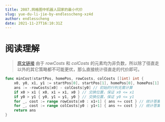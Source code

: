 ```yaml
---
title: 2087.网格图中机器人回家的最小代价
slug: yue-du-li-jie-by-endlesscheng-xz4d
author: endlesscheng
date: 2021-11-27T16:10:31Z
---
```

# 阅读理解
 
> [原文链接](https://leetcode.cn/problems/minimum-cost-homecoming-of-a-robot-in-a-grid/solution/yue-du-li-jie-by-endlesscheng-xz4d)
由于 $\textit{rowCosts}$ 和 $\textit{colCosts}$ 的元素均为非负数，所以除了径直走以外的其它策略都不可能更优，那么直接统计径直走的代价即可。

```go
func minCost(startPos, homePos, rowCosts, colCosts []int) int {
	x0, y0, x1, y1 := startPos[0], startPos[1], homePos[0], homePos[1]
	ans := -rowCosts[x0] - colCosts[y0] // 初始的行列无需计算
	if x0 > x1 { x0, x1 = x1, x0 } // 交换位置，保证 x0 <= x1
	if y0 > y1 { y0, y1 = y1, y0 } // 交换位置，保证 y0 <= y1
	for _, cost := range rowCosts[x0 : x1+1] { ans += cost } // 统计答案
	for _, cost := range colCosts[y0 : y1+1] { ans += cost } // 统计答案
	return ans
}
```
